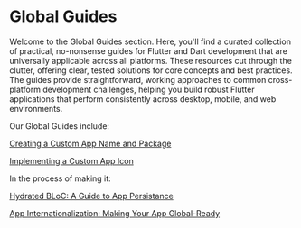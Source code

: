 # Global Guides

Welcome to the Global Guides section. Here, you'll find a curated collection of practical, no-nonsense guides for Flutter and Dart development that are universally applicable across all platforms. These resources cut through the clutter, offering clear, tested solutions for core concepts and best practices. The guides provide straightforward, working approaches to common cross-platform development challenges, helping you build robust Flutter applications that perform consistently across desktop, mobile, and web environments.

Our Global Guides include:

[Creating a Custom App Name and Package](Global%20Guides%20101e8e21d05b807eb68cfdb19e75e5e3/Creating%20a%20Custom%20App%20Name%20and%20Package%20102e8e21d05b804c9caec8d262c4328a.md)

[Implementing a Custom App Icon](Global%20Guides%20101e8e21d05b807eb68cfdb19e75e5e3/Implementing%20a%20Custom%20App%20Icon%20102e8e21d05b80c29427f3f0ff7c96a2.md)

In the process of making it:

[Hydrated BLoC: A Guide to App Persistance](Global%20Guides%20101e8e21d05b807eb68cfdb19e75e5e3/Hydrated%20BLoC%20A%20Guide%20to%20App%20Persistance%200da7493f46bb4756a2bbb6ea17c72b7e.md)

[App Internationalization: Making Your App Global-Ready](Global%20Guides%20101e8e21d05b807eb68cfdb19e75e5e3/App%20Internationalization%20Making%20Your%20App%20Global-Re%20102e8e21d05b805aafdfd6826bc73f9f.md)